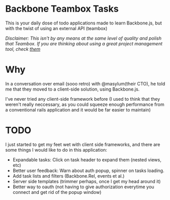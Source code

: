# Backbone Teambox Tasks #

This is your daily dose of todo applications made to learn Backbone.js, but with the twist of using
an external API (teambox)

_Disclaimer: This isn't by any means at the same level of quality and polish that Teambox. If
you are thinking about using a great project management tool, check [them](https://teambox.com)_


# Why #

In a conversation over email (sooo retro) with @masylum(their CTO), he told me that they moved to a
client-side solution, using Backbone.js.

I've never tried any client-side framework before (I used to think that they weren't really
neccessary, as you could squeeze enough performance from a conventional rails application and it
would be far easier to maintain)

# TODO #

I just started to get my feet wet with client side frameworks, and there are some things I would
like to do in this application:

* Expandable tasks: Click on task header to expand them (nested views, etc)
* Better user feedback: Warn about auth popup, spinner on tasks loading.
* Add task lists and filters (Backbone.Rel, events et al.)
* Server side templates (trimmer perhaps, once I get my head around it)
* Better way to oauth (not having to give authorization everytime you connect and get rid of the
  popup window)
